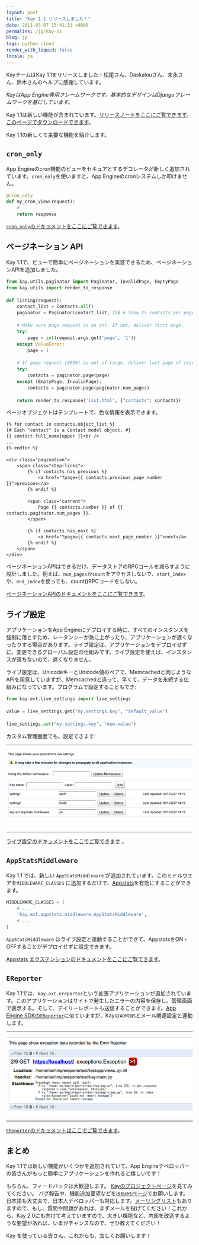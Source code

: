 ```yaml
---
layout: post
title: "Kay 1.1 リリースしました！"
date: 2011-03-07 15:41:13 +0000
permalink: /jp/kay-11
blog: jp
tags: python cloud
render_with_liquid: false
locale: ja
---
```


KayチームはKay 1.1をリリースしました！松尾さん、Daskalouさん、末永さん、鈴木さんのヘルプに感謝しています。

_KayはApp Engine専用フレームワークです。基本的なデザインはDjangoフレームワークを基にしています。_

Kay 1.1は新しい機能が含まれています。[リリースノートをここにご覧できます](http://code.google.com/p/kay-framework/wiki/ReleaseNotes#Kay-1.1.0rc2_-_March_3rd_2011)。[このページでダウンロードできます](http://code.google.com/p/kay-framework/downloads/list)。

Kay 1.1の新しくて主要な機能を紹介します。

## `cron_only`

App Engineのcron機能のビューをセキュアとするデコレータが新しく追加されています。`cron_only`を使いますと、App Engineのcronシステムしか叩けません。

```python
@cron_only
def my_cron_view(request):
    # ...
    return response
```

[`cron_only`のドキュメントをここにご覧できます](http://kay-docs-jp.shehas.net/decorators.html#kay.utils.decorators.cron_only)。

## ページネーション API

Kay 1.1で、ビューで簡単にページネーションを実装できるため、ページネーションAPIを追加しました。

```python
from kay.utils.paginator import Paginator, InvalidPage, EmptyPage
from kay.utils import render_to_response

def listing(request):
    contact_list = Contacts.all()
    paginator = Paginator(contact_list, 25) # Show 25 contacts per page

    # Make sure page request is an int. If not, deliver first page.
    try:
        page = int(request.args.get('page', '1'))
    except ValueError:
        page = 1

    # If page request (9999) is out of range, deliver last page of results.
    try:
        contacts = paginator.page(page)
    except (EmptyPage, InvalidPage):
        contacts = paginator.page(paginator.num_pages)

    return render_to_response('list.html', {"contacts": contacts})
```

ページオブジェクトはテンプレートで、色な情報を表示できます。

```django
{% for contact in contacts.object_list %}
{# Each "contact" is a Contact model object. #}
{{ contact.full_name|upper }}<br />
...
{% endfor %}

<div class="pagination">
    <span class="step-links">
        {% if contacts.has_previous %}
            <a href="?page={{ contacts.previous_page_number }}">previous</a>
        {% endif %}

        <span class="current">
            Page {{ contacts.number }} of {{ contacts.paginator.num_pages }}.
        </span>

        {% if contacts.has_next %}
            <a href="?page={{ contacts.next_page_number }}">next</a>
        {% endif %}
    </span>
</div>
```

ページネーションAPIはできるだけ、データストアのRPCコールを減らすように設計しました。例えば、`num_pages`か`count`をアクセスしないで、`start_index`や、`end_index`を使っても、count()RPCコードをしない。

[ページネーションAPIのドキュメントをここにご覧できます](http://kay-docs-jp.shehas.net/pagination.html)。

## ライブ設定

アプリケーションをApp Engineにデプロイする時に、すべてのインスタンスを強制に落とすため、レータンシーが急に上がったり、アプリケーションが遅くなったりする場合があります。ライブ設定は、アプリケーションをデプロイせずに、変更できるグローバル設定の仕組みです。ライブ設定を使えば、インスタンスが落ちないので、遅くなりません。

ライブ設定は、UnicodeキーとUnicode値のペアで、Memcachedと同じようなAPIを用意していますが、Memcachedと違って、早くて、データを永続する仕組みになっています。プログラムで設定することもでき:

```python
from kay.ext.live_settings import live_settings

value = live_settings.get("my.settings.key", "default_value")

live_settings.set("my.settings.key", "new-value")
```

カスタム管理画面でも、設定できます:

---

![image](/assets/images/652/live_settings.png)

---

[ライブ設定のドキュメントをここでご覧できます](http://kay-docs-jp.shehas.net/extensions.html#module-kay.ext.live_settings)
。

## `AppStatsMiddleware`

Kay 1.1 では、新しい `AppStatsMiddleware` が追加されています。このミドルウエアを`MIDDLEWARE_CLASSES` に追加するだけで、[Appstats](http://code.google.com/intl/en/appengine/docs/python/tools/appstats.html)を有効にすることができます。

```python
MIDDLEWARE_CLASSES = (
    # ...
    'kay.ext.appstats.middleware.AppStatsMiddleware',
    # ...
)
```

`AppStatsMiddleware` はライブ設定と連動することができて、AppstatsをON・OFFすることがデプロイせずに設定できます。

[Appstats エクステンションのドキュメントをここにご覧できます](http://kay-docs.shehas.net/extensions.html#module-kay.ext.appstats)。

## `EReporter`

Kay 1.1では、`kay.ext.ereporter`という拡張アプリケーションが追加されています。このアプリケーションはサイトで発生したエラーの内容を保存し、管理画面で表示する。そして、デイリーレポートも送信することができます。[App Engine SDKの`EReporter`](http://code.google.com/intl/en/appengine/articles/python/recording_exceptions_with_ereporter.html)に似ていますが、Kayの`ADMINS`とメール関連設定と連動します。

---

![](/assets/images/652/ereporter.png)

---

[`EReporter`のドキュメントはここでご覧できます](http://kay-docs-jp.shehas.net/extensions.html#module-kay.ext.ereporter)。

## まとめ

Kay 1.1では新しい機能がいくつかを追加されていて、App Engineデベロッパーの皆さんがもっと簡単にアプリケーションを作れると嬉しいです！

もちろん、フィードバックは大歓迎します。 [Kayのプロジェクトページ](http://code.google.com/p/kay-framework/)を見てみてください。 バグ報告や、機能追加要望などを[Issuesページ](http://code.google.com/p/kay-framework/issues/list)でお願いします。日本語も大丈夫で、日本人デベロッパーも対応します。[メーリングリスト](https://groups.google.com/group/kay-users-jp)もありますので、もし、質問や問題があれば、まずメールを投げてください！これから、Kay 2.0にも向けて考えていますので、大きい機能など、内部を改造するような要望があれば、いまがチャンスなので、ぜひ教えてください！

Kay を使っている皆さん、これからも、宜しくお願いします！
